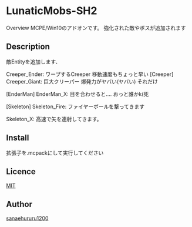 LunaticMobs-SH2
====

Overview
MCPE/Win10のアドオンです。
強化された敵やボスが追加されます

## Description
敵Entityを追加します、

Creeper_Ender:
ワープするCreeper
移動速度もちょっと早い
[Creeper]
Creeper_Giant:
巨大クリーパー
爆発力がヤバい(ヤバい)
それだけ

[EnderMan]
EnderMan_X:
目を合わせると....
おっと誰かk(死

[Skeleton]
Skeleton_Fire:
ファイヤーボールを撃ってきます

Skeleton_X:
高速で矢を連射してきます。

## Install
拡張子を.mcpackにして実行してください

## Licence

[MIT](https://github.com/tcnksm/tool/blob/master/LICENCE)

## Author

[sanaehururu1200](https://github.com/sanaehururu1200)

